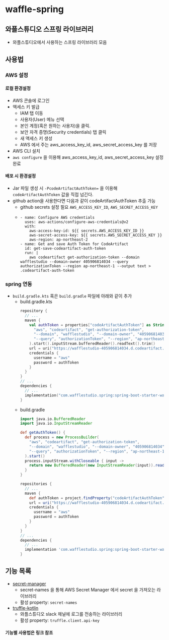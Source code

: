 # waffle-spring
## 와플스튜디오 스프링 라이브러리
- 와플스튜디오에서 사용하는 스프링 라이브러리 모음

## 사용법
### AWS 설정
#### 로컬 환경설정
- AWS 콘솔에 로그인
- 액세스 키 발급
  - IAM 탭 이동
  - 사용자(User) 메뉴 선택
  - 본인 계정(혹은 원하는 사용자)을 클릭.
  - 보안 자격 증명(Security credentials) 탭 클릭
  - 새 액세스 키 생성
  - AWS 에서 주는 aws_access_key_id, aws_secret_access_key 를 저장
- AWS CLI 설치
- `aws configure` 을 이용해 aws_access_key_id, aws_secret_access_key 설정 완료

#### 배포 시 환경설정
- Jar 파일 생성 시 `-PcodeArtifactAuthToken=` 을 이용해 `codeArtifactAuthToken` 값을 직접 넘긴다.
- github action을 사용한다면 다음과 같이 codeArtifactAuthToken 추출 가능
  - github secrets 설정 필요 `AWS_ACCESS_KEY_ID`, `AWS_SECRET_ACCESS_KEY`
  - ```
    - name: Configure AWS credentials
      uses: aws-actions/configure-aws-credentials@v2
      with:
        aws-access-key-id: ${{ secrets.AWS_ACCESS_KEY_ID }}
        aws-secret-access-key: ${{ secrets.AWS_SECRET_ACCESS_KEY }}
        aws-region: ap-northeast-2
    - name: Get and save Auth Token for CodeArtifact
      id: get-save-codeartifact-auth-token
      run: |
        aws codeartifact get-authorization-token --domain wafflestudio --domain-owner 405906814034 --query authorizationToken --region ap-northeast-1 --output text > .codeartifact-auth-token
    
### spring 연동
- `build.gradle.kts` 혹은 `build.gradle` 파일에 아래와 같이 추가
    - build.gradle.kts
      ```kotlin
      repository {
        // ...
        maven {
          val authToken = properties["codeArtifactAuthToken"] as String? ?: ProcessBuilder(
            "aws", "codeartifact", "get-authorization-token",
            "--domain", "wafflestudio", "--domain-owner", "405906814034",
            "--query", "authorizationToken", "--region", "ap-northeast-1", "--output", "text"
          ).start().inputStream.bufferedReader().readText().trim()
          url = uri("https://wafflestudio-405906814034.d.codeartifact.ap-northeast-1.amazonaws.com/maven/spring-waffle/")
          credentials {
            username = "aws"
            password = authToken
          }
        }
      }
      // ...
      dependencies {
        // ...
        implementation("com.wafflestudio.spring:spring-boot-starter-waffle:1.0.0")
      }
      ```
    - build.gradle
      ```groovy
      import java.io.BufferedReader
      import java.io.InputStreamReader

      def getAuthToken() {
        def process = new ProcessBuilder(
          "aws", "codeartifact", "get-authorization-token",
          "--domain", "wafflestudio", "--domain-owner", "405906814034",
          "--query", "authorizationToken", "--region", "ap-northeast-1", "--output", "text"
        ).start()
        process.inputStream.withCloseable { input ->
          return new BufferedReader(new InputStreamReader(input)).readText().trim()
        }
      }

      repositories {
        // ...
        maven {
          def authToken = project.findProperty("codeArtifactAuthToken") ?: getAuthToken()
          url = uri("https://wafflestudio-405906814034.d.codeartifact.ap-northeast-1.amazonaws.com/maven/spring-waffle/")
          credentials {
            username = "aws"
            password = authToken
          }
        }
      }
      // ...
      dependencies {
        // ...
        implementation 'com.wafflestudio.spring:spring-boot-starter-waffle:1.0.0'
      }
      ```
## 기능 목록
- [secret-manager](./spring-boot-starter-waffle-secret-manager)
    - secret-names 을 통해 AWS Secret Manager 에서 secret 을 가져오는 라이브러리
    - 활성 property: `secret-names`
- [truffle-kotlin](./truffle)
    - 와플스튜디오 slack 채널에 로그를 전송하는 라이브러리
    - 활성 property: `truffle.client.api-key`
#### 기능별 사용법은 링크 참조

